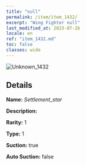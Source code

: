 ```yaml
---
title: "null"
permalink: /item/item_1432/
excerpt: "Wing Fighter null"
last_modified_at: 2023-07-26
locale: en
ref: "item_1432.md"
toc: false
classes: wide
---
```



 ![Unknown_1432](/images/item/Settlement_star_p.png)



## Details

 **Name:** *Settlement_star* 

 **Description:** 

 **Rarity:** 1 

 **Type:** 1 

 **Suction:** true 

 **Auto Suction:** false 


